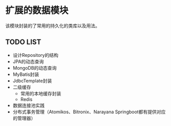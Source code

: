 # 扩展的数据模块

该模块封装的了常用的持久化的类库以及用法。

## TODO LIST

- 设计Repository的结构
- JPA的动态查询
- MongoDB的动态查询
- MyBatis封装
- JdbcTemplate封装
- 二级缓存
    - 常用的本地缓存封装
    - Redis
- 数据连接池实践
- 分布式事务管理（Atomikos、Bitronix、Narayana Springboot都有提供对应的管理器）